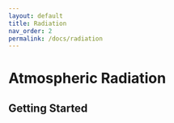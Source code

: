 ```yaml
---
layout: default
title: Radiation
nav_order: 2
permalink: /docs/radiation
---
```


# Atmospheric Radiation

## Getting Started
